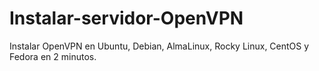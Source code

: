 # Instalar-servidor-OpenVPN

 Instalar OpenVPN en Ubuntu, Debian, AlmaLinux, Rocky Linux, CentOS y Fedora en 2 minutos.
